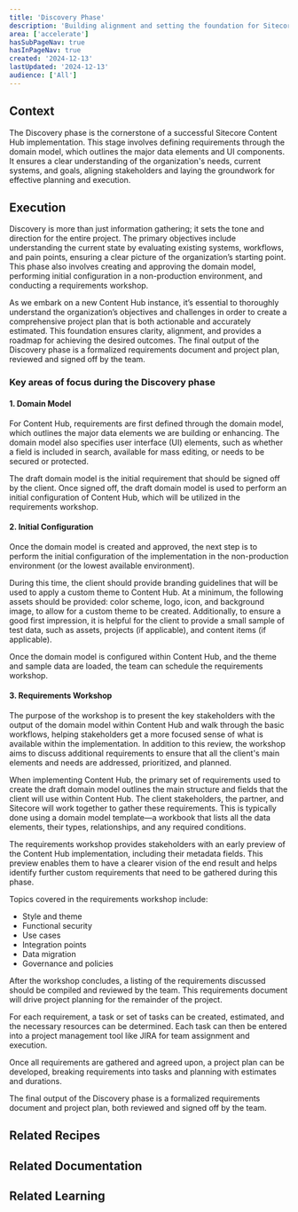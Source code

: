 ```yaml
---
title: 'Discovery Phase'
description: 'Building alignment and setting the foundation for Sitecore Content Hub'
area: ['accelerate']
hasSubPageNav: true
hasInPageNav: true
created: '2024-12-13'
lastUpdated: '2024-12-13'
audience: ['All']
---
```

## Context
The Discovery phase is the cornerstone of a successful Sitecore Content Hub implementation. This stage involves defining requirements through the domain model, which outlines the major data elements and UI components. It ensures a clear understanding of the organization's needs, current systems, and goals, aligning stakeholders and laying the groundwork for effective planning and execution. 

## Execution
Discovery is more than just information gathering; it sets the tone and direction for the entire project. The primary objectives include understanding the current state by evaluating existing systems, workflows, and pain points, ensuring a clear picture of the organization’s starting point. This phase also involves creating and approving the domain model, performing initial configuration in a non-production environment, and conducting a requirements workshop.

As we embark on a new Content Hub instance, it’s essential to thoroughly understand the organization’s objectives and challenges in order to create a comprehensive project plan that is both actionable and accurately estimated. This foundation ensures clarity, alignment, and provides a roadmap for achieving the desired outcomes. The final output of the Discovery phase is a formalized requirements document and project plan, reviewed and signed off by the team.

### Key areas of focus during the Discovery phase

#### <strong>1. Domain Model</strong>

For Content Hub, requirements are first defined through the domain model, which outlines the major data elements we are building or enhancing. The domain model also specifies user interface (UI) elements, such as whether a field is included in search, available for mass editing, or needs to be secured or protected.

The draft domain model is the initial requirement that should be signed off by the client. Once signed off, the draft domain model is used to perform an initial configuration of Content Hub, which will be utilized in the requirements workshop.

#### <strong>2. Initial Configuration</strong>

Once the domain model is created and approved, the next step is to perform the initial configuration of the implementation in the non-production environment (or the lowest available environment).

During this time, the client should provide branding guidelines that will be used to apply a custom theme to Content Hub. At a minimum, the following assets should be provided: color scheme, logo, icon, and background image, to allow for a custom theme to be created. Additionally, to ensure a good first impression, it is helpful for the client to provide a small sample of test data, such as assets, projects (if applicable), and content items (if applicable).

Once the domain model is configured within Content Hub, and the theme and sample data are loaded, the team can schedule the requirements workshop.

#### <strong>3. Requirements Workshop</strong>

The purpose of the workshop is to present the key stakeholders with the output of the domain model within Content Hub and walk through the basic workflows, helping stakeholders get a more focused sense of what is available within the implementation. In addition to this review, the workshop aims to discuss additional requirements to ensure that all the client's main elements and needs are addressed, prioritized, and planned.

When implementing Content Hub, the primary set of requirements used to create the draft domain model outlines the main structure and fields that the client will use within Content Hub. The client stakeholders, the partner, and Sitecore will work together to gather these requirements. This is typically done using a domain model template—a workbook that lists all the data elements, their types, relationships, and any required conditions.

The requirements workshop provides stakeholders with an early preview of the Content Hub implementation, including their metadata fields. This preview enables them to have a clearer vision of the end result and helps identify further custom requirements that need to be gathered during this phase.

Topics covered in the requirements workshop include:
<ul>
  <li>Style and theme</li>
  <li>Functional security</li>
  <li>Use cases</li>
  <li>Integration points</li>
  <li>Data migration</li>
  <li>Governance and policies</li>
</ul>

After the workshop concludes, a listing of the requirements discussed should be compiled and reviewed by the team. This requirements document will drive project planning for the remainder of the project.

For each requirement, a task or set of tasks can be created, estimated, and the necessary resources can be determined. Each task can then be entered into a project management tool like JIRA for team assignment and execution.

Once all requirements are gathered and agreed upon, a project plan can be developed, breaking requirements into tasks and planning with estimates and durations.

The final output of the Discovery phase is a formalized requirements document and project plan, both reviewed and signed off by the team.

## Related Recipes

<Row columns={2}>
  <Link title="Project Planning" link="/learn/accelerate/content-hub/pre-development/discovery/project-planning" />
  <Link title="Migration Guide" link="/learn/accelerate/content-hub/final-steps/migration-guide" />
  <Link title="Testing and Quality Assurance" link="/learn/accelerate/content-hub/final-steps/testing-and-qa" />
</Row>

## Related Documentation

<Row columns={2}>
  <Link title="Sitecore Content Hub Documentation" link="https://doc.sitecore.com/ch" />
  <Link title="General Best Practices" link="https://doc.sitecore.com/ch/en/users/content-hub/general-best-practices.html" />
</Row>

## Related Learning

<Row columns={2}>
  <Link title="Content Hub Administrator" link="https://learning.sitecore.com/pages/81/content-hub-administrator" />
  <Link title="Content Hub Developer" link="https://learning.sitecore.com/pages/82/content-hub-developer" />
</Row>

